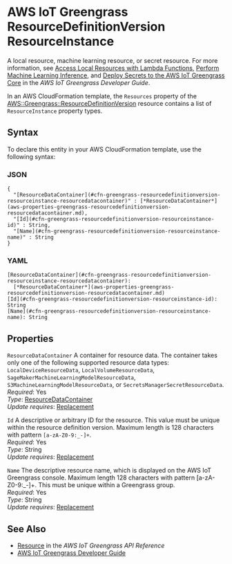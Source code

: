 # AWS IoT Greengrass ResourceDefinitionVersion ResourceInstance<a name="aws-properties-greengrass-resourcedefinitionversion-resourceinstance"></a>

<a name="aws-properties-greengrass-resourcedefinitionversion-resourceinstance-description"></a>A local resource, machine learning resource, or secret resource\. For more information, see [Access Local Resources with Lambda Functions](https://docs.aws.amazon.com/greengrass/latest/developerguide/access-local-resources.html), [Perform Machine Learning Inference](https://docs.aws.amazon.com/greengrass/latest/developerguide/ml-inference.html), and [Deploy Secrets to the AWS IoT Greengrass Core](https://docs.aws.amazon.com/greengrass/latest/developerguide/secrets.html) in the *AWS IoT Greengrass Developer Guide*\.

<a name="aws-properties-greengrass-resourcedefinitionversion-resourceinstance-inheritance"></a> In an AWS CloudFormation template, the `Resources` property of the [AWS::Greengrass::ResourceDefinitionVersion](aws-resource-greengrass-resourcedefinitionversion.md) resource contains a list of `ResourceInstance` property types\.

## Syntax<a name="aws-properties-greengrass-resourcedefinitionversion-resourceinstance-syntax"></a>

To declare this entity in your AWS CloudFormation template, use the following syntax:

### JSON<a name="aws-properties-greengrass-resourcedefinitionversion-resourceinstance-syntax.json"></a>

```
{
  "[ResourceDataContainer](#cfn-greengrass-resourcedefinitionversion-resourceinstance-resourcedatacontainer)" : [*ResourceDataContainer*](aws-properties-greengrass-resourcedefinitionversion-resourcedatacontainer.md),
  "[Id](#cfn-greengrass-resourcedefinitionversion-resourceinstance-id)" : String,
  "[Name](#cfn-greengrass-resourcedefinitionversion-resourceinstance-name)" : String
}
```

### YAML<a name="aws-properties-greengrass-resourcedefinitionversion-resourceinstance-syntax.yaml"></a>

```
[ResourceDataContainer](#cfn-greengrass-resourcedefinitionversion-resourceinstance-resourcedatacontainer): 
  [*ResourceDataContainer*](aws-properties-greengrass-resourcedefinitionversion-resourcedatacontainer.md)
[Id](#cfn-greengrass-resourcedefinitionversion-resourceinstance-id): String
[Name](#cfn-greengrass-resourcedefinitionversion-resourceinstance-name): String
```

## Properties<a name="aws-properties-greengrass-resourcedefinitionversion-resourceinstance-properties"></a>

`ResourceDataContainer`  <a name="cfn-greengrass-resourcedefinitionversion-resourceinstance-resourcedatacontainer"></a>
A container for resource data\. The container takes only one of the following supported resource data types: `LocalDeviceResourceData`, `LocalVolumeResourceData`, `SageMakerMachineLearningModelResourceData`, `S3MachineLearningModelResourceData`, or `SecretsManagerSecretResourceData`\.  
 *Required*: Yes  
 *Type*: [ResourceDataContainer](aws-properties-greengrass-resourcedefinitionversion-resourcedatacontainer.md)  
 *Update requires*: [Replacement](using-cfn-updating-stacks-update-behaviors.md#update-replacement) 

`Id`  <a name="cfn-greengrass-resourcedefinitionversion-resourceinstance-id"></a>
A descriptive or arbitrary ID for the resource\. This value must be unique within the resource definition version\. Maximum length is 128 characters with pattern `[a-zA-Z0-9:_-]+`\.  
 *Required*: Yes  
 *Type*: String  
 *Update requires*: [Replacement](using-cfn-updating-stacks-update-behaviors.md#update-replacement) 

`Name`  <a name="cfn-greengrass-resourcedefinitionversion-resourceinstance-name"></a>
The descriptive resource name, which is displayed on the AWS IoT Greengrass console\. Maximum length 128 characters with pattern \[a\-zA\-Z0\-9:\_\-\]\+\. This must be unique within a Greengrass group\.  
 *Required*: Yes  
 *Type*: String  
 *Update requires*: [Replacement](using-cfn-updating-stacks-update-behaviors.md#update-replacement) 

## See Also<a name="aws-properties-greengrass-resourcedefinitionversion-resourceinstance-seealso"></a>
+ [Resource](https://docs.aws.amazon.com/greengrass/latest/apireference/definitions-resource.html) in the *AWS IoT Greengrass API Reference*
+ [AWS IoT Greengrass Developer Guide](https://docs.aws.amazon.com/greengrass/latest/developerguide/)